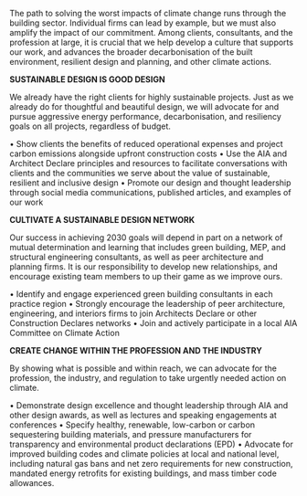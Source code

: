 The path to solving the worst impacts of climate change runs through the building sector. Individual firms can lead by example, but we must also amplify the impact of our commitment. Among clients, consultants, and the profession at large, it is crucial that we help develop a culture that supports our work, and advances the broader decarbonisation of the built environment, resilient design and planning, and other climate actions.

**SUSTAINABLE DESIGN IS GOOD DESIGN**

We already have the right clients for highly sustainable projects. Just as we already do for thoughtful and beautiful design, we will advocate for and pursue aggressive energy performance, decarbonisation, and resiliency goals on all projects, regardless of budget.  

• Show clients the benefits of reduced operational expenses and project carbon emissions alongside upfront construction costs
• Use the AIA and Architect Declare principles and resources to facilitate conversations with clients and the communities we serve about the value of sustainable, resilient and inclusive design
• Promote our design and thought leadership through social media communications, published articles, and examples of our work

**CULTIVATE A SUSTAINABLE DESIGN NETWORK**

Our success in achieving 2030 goals will depend in part on a network of mutual determination and learning that includes green building, MEP, and structural engineering consultants, as well as peer architecture and planning firms. It is our responsibility to develop new relationships, and encourage existing team members to up their game as we improve ours.

• Identify and engage experienced green building consultants in each practice region
• Strongly encourage the leadership of peer architecture, engineering, and interiors firms to join Architects Declare or other Construction Declares networks
• Join and actively participate in a local AIA Committee on Climate Action

**CREATE CHANGE WITHIN THE PROFESSION AND THE INDUSTRY**

By showing what is possible and within reach, we can advocate for the profession, the industry, and regulation to take urgently needed action on climate.

• Demonstrate design excellence and thought leadership through AIA and other design awards, as well as lectures and speaking engagements at conferences
• Specify healthy, renewable, low-carbon or carbon sequestering building materials, and pressure manufacturers for transparency and environmental product declarations (EPD)
• Advocate for improved building codes and climate policies at local and national level, including natural gas bans and net zero requirements for new construction, mandated energy retrofits for existing buildings, and mass timber code allowances.